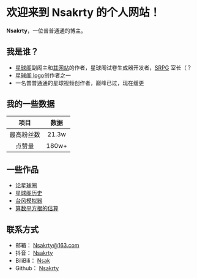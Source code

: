 # 欢迎来到 Nsakrty 的个人网站！

**Nsakrty**，一位普普通通的博主。

## 我是谁？

- [星球阁][srpnweb]副阁主和[其网站][srpnweb]的作者，星球阁试卷生成器开发者，[SRPG](https://github.com/SRPNGO) 室长（？
- [星球阁 logo](https://srpn.top/image/logo.png)创作者之一
- 一名普普通通的星球视频创作者，巅峰已过，现在缓更

## 我的一些数据

|    项目    | 数据  |
| :--------: | :---: |
| 最高粉丝数 | 21.3w |
|   点赞量   | 180w+ |

## 一些作品

- [论星球圈](art/ptgp.md)
- [星球阁历史](https://srpn.top/srpn/history.html)
- [台风模拟器](https://shequ.codemao.cn/work/83837024)
- [算数平方根的估算](art/sqrt/index.md)

## 联系方式

- 邮箱： Nsakrty@163.com
- 抖音： [Nsakrty](https://v.douyin.com/27uCak9/)
- BiliBili： [Nsak](https://space.bilibili.com/272688023)
- Github： [Nsakrty](https://github.com/Nsakrty)

[srpnweb]: https://srpn.top
